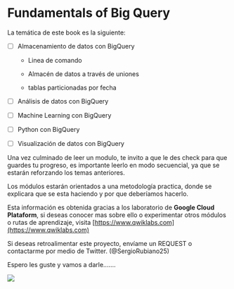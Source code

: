 # **Fundamentals** of **Big Query**

La temática de este book es la siguiente:



- [ ] Almacenamiento de datos con BigQuery

  - Linea de comando

  - Almacén de datos a través de uniones

  - tablas particionadas por fecha 

    

- [ ] Análisis de datos con BigQuery

- [ ] Machine Learning con BigQuery

- [ ] Python con BigQuery

- [ ] Visualización de datos con BigQuery 

  

Una vez culminado de leer un modulo, te invito a que le des check para que guardes tu progreso, es importante leerlo en modo secuencial, ya que se estarán reforzando los temas anteriores.

Los módulos estarán orientados a una metodología practica, donde se explicara que se esta haciendo y por que deberíamos hacerlo.

Esta información es obtenida gracias a los laboratorio de **Google Cloud Plataform**, si deseas conocer mas sobre ello o experimentar otros módulos o rutas de aprendizaje, visita [https://www.qwiklabs.com](https://www.qwiklabs.com) 

Si deseas retroalimentar este proyecto, envíame un REQUEST o contactarme por medio de Twitter. (@SergioRubiano25)

Espero les guste y vamos a darle.......





![](https://res.cloudinary.com/xaiop/image/upload/v1590339137/2014-gdelt-in-google-bigquery_j3ftqy.png)
